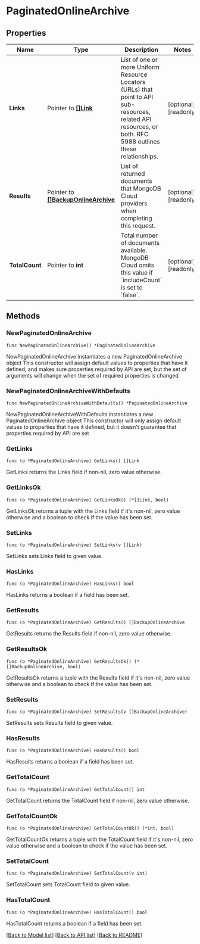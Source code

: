 # PaginatedOnlineArchive

## Properties

Name | Type | Description | Notes
------------ | ------------- | ------------- | -------------
**Links** | Pointer to [**[]Link**](Link.md) | List of one or more Uniform Resource Locators (URLs) that point to API sub-resources, related API resources, or both. RFC 5988 outlines these relationships. | [optional] [readonly] 
**Results** | Pointer to [**[]BackupOnlineArchive**](BackupOnlineArchive.md) | List of returned documents that MongoDB Cloud providers when completing this request. | [optional] [readonly] 
**TotalCount** | Pointer to **int** | Total number of documents available. MongoDB Cloud omits this value if &#x60;includeCount&#x60; is set to &#x60;false&#x60;. | [optional] [readonly] 

## Methods

### NewPaginatedOnlineArchive

`func NewPaginatedOnlineArchive() *PaginatedOnlineArchive`

NewPaginatedOnlineArchive instantiates a new PaginatedOnlineArchive object
This constructor will assign default values to properties that have it defined,
and makes sure properties required by API are set, but the set of arguments
will change when the set of required properties is changed

### NewPaginatedOnlineArchiveWithDefaults

`func NewPaginatedOnlineArchiveWithDefaults() *PaginatedOnlineArchive`

NewPaginatedOnlineArchiveWithDefaults instantiates a new PaginatedOnlineArchive object
This constructor will only assign default values to properties that have it defined,
but it doesn't guarantee that properties required by API are set

### GetLinks

`func (o *PaginatedOnlineArchive) GetLinks() []Link`

GetLinks returns the Links field if non-nil, zero value otherwise.

### GetLinksOk

`func (o *PaginatedOnlineArchive) GetLinksOk() (*[]Link, bool)`

GetLinksOk returns a tuple with the Links field if it's non-nil, zero value otherwise
and a boolean to check if the value has been set.

### SetLinks

`func (o *PaginatedOnlineArchive) SetLinks(v []Link)`

SetLinks sets Links field to given value.

### HasLinks

`func (o *PaginatedOnlineArchive) HasLinks() bool`

HasLinks returns a boolean if a field has been set.
### GetResults

`func (o *PaginatedOnlineArchive) GetResults() []BackupOnlineArchive`

GetResults returns the Results field if non-nil, zero value otherwise.

### GetResultsOk

`func (o *PaginatedOnlineArchive) GetResultsOk() (*[]BackupOnlineArchive, bool)`

GetResultsOk returns a tuple with the Results field if it's non-nil, zero value otherwise
and a boolean to check if the value has been set.

### SetResults

`func (o *PaginatedOnlineArchive) SetResults(v []BackupOnlineArchive)`

SetResults sets Results field to given value.

### HasResults

`func (o *PaginatedOnlineArchive) HasResults() bool`

HasResults returns a boolean if a field has been set.
### GetTotalCount

`func (o *PaginatedOnlineArchive) GetTotalCount() int`

GetTotalCount returns the TotalCount field if non-nil, zero value otherwise.

### GetTotalCountOk

`func (o *PaginatedOnlineArchive) GetTotalCountOk() (*int, bool)`

GetTotalCountOk returns a tuple with the TotalCount field if it's non-nil, zero value otherwise
and a boolean to check if the value has been set.

### SetTotalCount

`func (o *PaginatedOnlineArchive) SetTotalCount(v int)`

SetTotalCount sets TotalCount field to given value.

### HasTotalCount

`func (o *PaginatedOnlineArchive) HasTotalCount() bool`

HasTotalCount returns a boolean if a field has been set.

[[Back to Model list]](../README.md#documentation-for-models) [[Back to API list]](../README.md#documentation-for-api-endpoints) [[Back to README]](../README.md)



